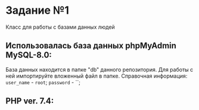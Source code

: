 # Задание №1 
Класс для работы с базами данных людей

## Использовалась база данных phpMyAdmin MySQL-8.0:
База данных находится в папке "db" данного репозитория. 
Для работы с ней импортируйте вложенный файл в папке.
Справочная информация:
   `user_name` - `root`;
   `password` - ``;

## PHP ver. 7.4:
  
